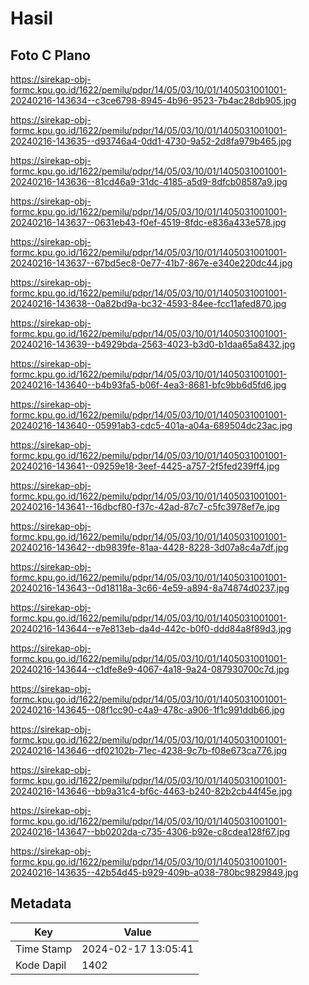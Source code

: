 # Hasil

## Foto C Plano

https://sirekap-obj-formc.kpu.go.id/1622/pemilu/pdpr/14/05/03/10/01/1405031001001-20240216-143634--c3ce6798-8945-4b96-9523-7b4ac28db905.jpg

https://sirekap-obj-formc.kpu.go.id/1622/pemilu/pdpr/14/05/03/10/01/1405031001001-20240216-143635--d93746a4-0dd1-4730-9a52-2d8fa979b465.jpg

https://sirekap-obj-formc.kpu.go.id/1622/pemilu/pdpr/14/05/03/10/01/1405031001001-20240216-143636--81cd46a9-31dc-4185-a5d9-8dfcb08587a9.jpg

https://sirekap-obj-formc.kpu.go.id/1622/pemilu/pdpr/14/05/03/10/01/1405031001001-20240216-143637--0631eb43-f0ef-4519-8fdc-e836a433e578.jpg

https://sirekap-obj-formc.kpu.go.id/1622/pemilu/pdpr/14/05/03/10/01/1405031001001-20240216-143637--67bd5ec8-0e77-41b7-867e-e340e220dc44.jpg

https://sirekap-obj-formc.kpu.go.id/1622/pemilu/pdpr/14/05/03/10/01/1405031001001-20240216-143638--0a82bd9a-bc32-4593-84ee-fcc11afed870.jpg

https://sirekap-obj-formc.kpu.go.id/1622/pemilu/pdpr/14/05/03/10/01/1405031001001-20240216-143639--b4929bda-2563-4023-b3d0-b1daa65a8432.jpg

https://sirekap-obj-formc.kpu.go.id/1622/pemilu/pdpr/14/05/03/10/01/1405031001001-20240216-143640--b4b93fa5-b06f-4ea3-8681-bfc9bb6d5fd6.jpg

https://sirekap-obj-formc.kpu.go.id/1622/pemilu/pdpr/14/05/03/10/01/1405031001001-20240216-143640--05991ab3-cdc5-401a-a04a-689504dc23ac.jpg

https://sirekap-obj-formc.kpu.go.id/1622/pemilu/pdpr/14/05/03/10/01/1405031001001-20240216-143641--09259e18-3eef-4425-a757-2f5fed239ff4.jpg

https://sirekap-obj-formc.kpu.go.id/1622/pemilu/pdpr/14/05/03/10/01/1405031001001-20240216-143641--16dbcf80-f37c-42ad-87c7-c5fc3978ef7e.jpg

https://sirekap-obj-formc.kpu.go.id/1622/pemilu/pdpr/14/05/03/10/01/1405031001001-20240216-143642--db9839fe-81aa-4428-8228-3d07a8c4a7df.jpg

https://sirekap-obj-formc.kpu.go.id/1622/pemilu/pdpr/14/05/03/10/01/1405031001001-20240216-143643--0d18118a-3c66-4e59-a894-8a74874d0237.jpg

https://sirekap-obj-formc.kpu.go.id/1622/pemilu/pdpr/14/05/03/10/01/1405031001001-20240216-143644--e7e813eb-da4d-442c-b0f0-ddd84a8f89d3.jpg

https://sirekap-obj-formc.kpu.go.id/1622/pemilu/pdpr/14/05/03/10/01/1405031001001-20240216-143644--c1dfe8e9-4067-4a18-9a24-087930700c7d.jpg

https://sirekap-obj-formc.kpu.go.id/1622/pemilu/pdpr/14/05/03/10/01/1405031001001-20240216-143645--08f1cc90-c4a9-478c-a906-1f1c991ddb66.jpg

https://sirekap-obj-formc.kpu.go.id/1622/pemilu/pdpr/14/05/03/10/01/1405031001001-20240216-143646--df02102b-71ec-4238-9c7b-f08e673ca776.jpg

https://sirekap-obj-formc.kpu.go.id/1622/pemilu/pdpr/14/05/03/10/01/1405031001001-20240216-143646--bb9a31c4-bf6c-4463-b240-82b2cb44f45e.jpg

https://sirekap-obj-formc.kpu.go.id/1622/pemilu/pdpr/14/05/03/10/01/1405031001001-20240216-143647--bb0202da-c735-4306-b92e-c8cdea128f67.jpg

https://sirekap-obj-formc.kpu.go.id/1622/pemilu/pdpr/14/05/03/10/01/1405031001001-20240216-143635--42b54d45-b929-409b-a038-780bc9829849.jpg


## Metadata

| Key        | Value               |
| ---------- | ------------------- |
| Time Stamp | 2024-02-17 13:05:41 |
| Kode Dapil | 1402                |




